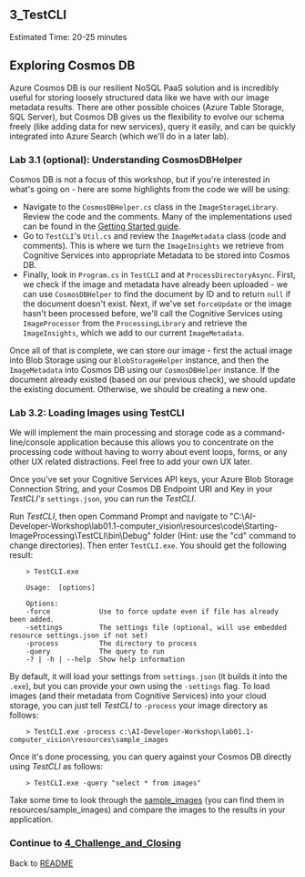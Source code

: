 ## 3_TestCLI
Estimated Time: 20-25 minutes

## Exploring Cosmos DB

Azure Cosmos DB is our resilient NoSQL PaaS solution and is incredibly useful for storing loosely structured data like we have with our image metadata results. There are other possible choices (Azure Table Storage, SQL Server), but Cosmos DB gives us the flexibility to evolve our schema freely (like adding data for new services), query it easily, and can be quickly integrated into Azure Search (which we'll do in a later lab).

### Lab 3.1 (optional): Understanding CosmosDBHelper
Cosmos DB is not a focus of this workshop, but if you're interested in what's going on - here are some highlights from the code we will be using:
- Navigate to the `CosmosDBHelper.cs` class in the `ImageStorageLibrary`. Review the code and the comments. Many of the implementations used can be found in the [Getting Started guide](https://docs.microsoft.com/en-us/azure/cosmos-db/sql-api-get-started).
- Go to `TestCLI`'s `Util.cs` and review  the `ImageMetadata` class (code and comments). This is where we turn the `ImageInsights` we retrieve from Cognitive Services into appropriate Metadata to be stored into Cosmos DB.
- Finally, look in `Program.cs` in `TestCLI` and at  `ProcessDirectoryAsync`. First, we check if the image and metadata have already been uploaded - we can use `CosmosDBHelper` to find the document by ID and to return `null` if the document doesn't exist. Next, if we've set `forceUpdate` or the image hasn't been processed before, we'll call the Cognitive Services using `ImageProcessor` from the `ProcessingLibrary` and retrieve the `ImageInsights`, which we add to our current `ImageMetadata`.  

Once all of that is complete, we can store our image - first the actual image into Blob Storage using our `BlobStorageHelper` instance, and then the `ImageMetadata` into Cosmos DB using our `CosmosDBHelper` instance. If the document already existed (based on our previous check), we should update the existing document. Otherwise, we should be creating a new one.

### Lab 3.2: Loading Images using TestCLI

We will implement the main processing and storage code as a command-line/console application because this allows you to concentrate on the processing code without having to worry about event loops, forms, or any other UX related distractions. Feel free to add your own UX later.

Once you've set your Cognitive Services API keys, your Azure Blob Storage Connection String, and your Cosmos DB Endpoint URI and Key in your _TestCLI's_ `settings.json`, you can run the _TestCLI_.

Run _TestCLI_, then open Command Prompt and navigate to "C:\AI-Developer-Workshop\lab01.1-computer_vision\resources\code\Starting-ImageProcessing\TestCLI\bin\Debug" folder (Hint: use the "cd" command to change directories). Then enter `TestCLI.exe`. You should get the following result:

```
    > TestCLI.exe

    Usage:  [options]

    Options:
    -force            Use to force update even if file has already been added.
    -settings         The settings file (optional, will use embedded resource settings.json if not set)
    -process          The directory to process
    -query            The query to run
    -? | -h | --help  Show help information
```

By default, it will load your settings from `settings.json` (it builds it into the `.exe`), but you can provide your own using the `-settings` flag. To load images (and their metadata from Cognitive Services) into your cloud storage, you can just tell _TestCLI_ to `-process` your image directory as follows:

```
    > TestCLI.exe -process c:\AI-Developer-Workshop\lab01.1-computer_vision\resources\sample_images
```

Once it's done processing, you can query against your Cosmos DB directly using _TestCLI_ as follows:

```
    > TestCLI.exe -query "select * from images"
```

Take some time to look through the [sample_images](./resources/sample_images) (you can find them in resources/sample_images) and compare the images to the results in your application. 


### Continue to [4_Challenge_and_Closing](./4_Challenge_and_Closing.md)



Back to [README](./0_README.md)
